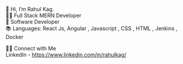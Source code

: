 👋 Hi, I’m Rahul Kag.<br/>
👨‍💻 Full Stack MERN Developer <br/>
🌱 Software Developer <br/>
📚 Languages: React Js, Angular , Javascript , CSS , HTML , Jenkins , Docker <br/>
  
🤝🏻 Connect with Me <br/>
   LinkedIn - https://www.linkedin.com/in/rahulkag/
